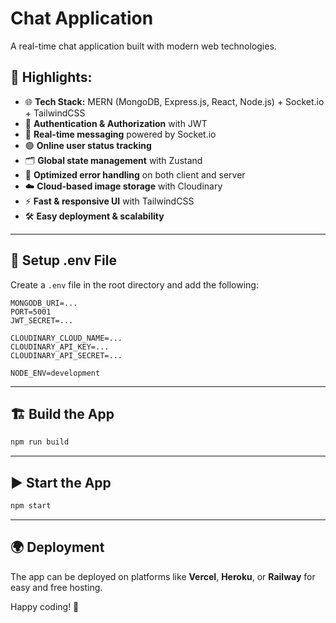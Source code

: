 # Chat Application

A real-time chat application built with modern web technologies.

## 🚀 Highlights:

- 🌐 **Tech Stack:** MERN (MongoDB, Express.js, React, Node.js) + Socket.io + TailwindCSS
- 🔐 **Authentication & Authorization** with JWT
- 📡 **Real-time messaging** powered by Socket.io
- 🟢 **Online user status tracking**
- 🗂 **Global state management** with Zustand
- 🚀 **Optimized error handling** on both client and server
- ☁️ **Cloud-based image storage** with Cloudinary
- ⚡ **Fast & responsive UI** with TailwindCSS
- 🛠 **Easy deployment & scalability**

---

## 📁 Setup .env File

Create a `.env` file in the root directory and add the following:

```env
MONGODB_URI=...
PORT=5001
JWT_SECRET=...

CLOUDINARY_CLOUD_NAME=...
CLOUDINARY_API_KEY=...
CLOUDINARY_API_SECRET=...

NODE_ENV=development
```

---

## 🏗 Build the App

```sh
npm run build
```

---

## ▶️ Start the App

```sh
npm start
```

---

## 🌍 Deployment

The app can be deployed on platforms like **Vercel**, **Heroku**, or **Railway** for easy and free hosting.

Happy coding! 🎉
